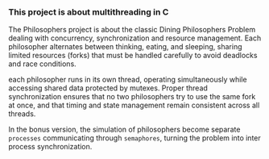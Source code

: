 ### This project is about multithreading in C

The Philosophers project is about the classic Dining Philosophers Problem dealing with concurrency, synchronization and resource management.
Each philosopher alternates between thinking, eating, and sleeping, sharing limited resources (forks) that must be handled carefully to avoid deadlocks and race conditions.

each philosopher runs in its own thread, operating simultaneously while accessing shared data protected by mutexes.
Proper thread synchronization ensures that no two philosophers try to use the same fork at once, and that timing and state management remain consistent across all threads.

In the bonus version, the simulation of philosophers become separate `processes` communicating through `semaphores`, turning the problem into inter process synchronization.
